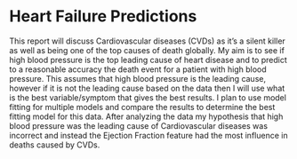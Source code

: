 # Heart Failure Predictions
 
This report will discuss Cardiovascular diseases (CVDs) as it’s a silent killer as well as being one of the top causes of death globally. My aim is to see if high blood pressure is the top leading cause of heart disease and to predict to a reasonable accuracy the death event for a patient with high blood pressure. This assumes that high blood pressure is the leading cause, however if it is not the leading cause based on the data then I will use what is the best variable/symptom that gives the best results. I plan to use model fitting for multiple models and compare the results to determine the best fitting model for this data. After analyzing the data my hypothesis that high blood pressure was the leading cause of Cardiovascular diseases was incorrect and instead the Ejection Fraction feature had the most influence in deaths caused by CVDs.